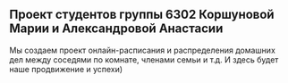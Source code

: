 ## Проект студентов группы 6302 Коршуновой Марии и Александровой Анастасии
Мы создаем проект онлайн-расписания и распределения домашних дел между соседями по комнате, членами семьи и т.д. И здесь будет наше продвижение и успехи)

